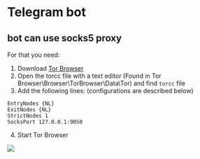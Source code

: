 # Telegram bot

## bot can use socks5 proxy
For that you need: 
1. Download [Tor Browser](https://www.torproject.org/download/)
2. Open the torcc file with a text editor (Found in Tor Browser\Browser\TorBrowser\Data\Tor)
and find ```torcc``` file
3. Add the following lines: (configurations are described below)

```
EntryNodes {NL}
ExitNodes {NL}
StrictNodes 1
SocksPort 127.0.0.1:9050
```
4. Start Tor Browser

[![](https://sun9-54.userapi.com/c854028/v854028290/164932/qumrVX8WdGc.jpg)]()
